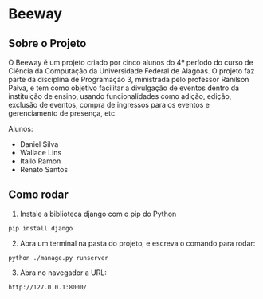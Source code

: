 # Beeway
## Sobre o Projeto
O Beeway é um projeto criado por cinco alunos do 4º período do curso de Ciência da Computação da Universidade Federal de Alagoas. O projeto faz parte da disciplina de Programação 3, ministrada pelo professor Ranilson Paiva, e tem como objetivo facilitar a divulgação de eventos dentro da instituição de ensino, usando funcionalidades como adição, edição, exclusão de eventos, compra de ingressos para os eventos e gerenciamento de presença, etc.

Alunos:
- Daniel Silva
- Wallace Lins
- Itallo Ramon
- Renato Santos


## Como rodar
1. Instale a biblioteca django com o pip do Python
``` 
pip install django 
```
2. Abra um terminal na pasta do projeto, e escreva o comando para rodar:
```
python ./manage.py runserver
```
3. Abra no navegador a URL:
```
http://127.0.0.1:8000/
```
